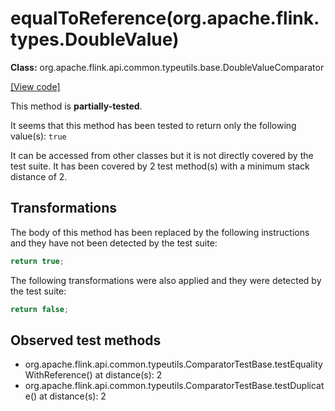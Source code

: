# equalToReference(org.apache.flink.types.DoubleValue)

**Class:** org.apache.flink.api.common.typeutils.base.DoubleValueComparator

[[View code]](https://github.com/apache/flink/blob/740f711c4ec9c4b7cdefd01c9f64857c345a68a1/flink-core/src/main/java//org/apache/flink/api/common/typeutils/base/DoubleValueComparator.java#L63)

This method is **partially-tested**.

It seems that this method has been tested to return only the following value(s): `true`


It can be accessed from other classes but it is not directly covered by the test suite. 
It has been covered by 2 test method(s) with a minimum stack distance of 2.

## Transformations


The body of this method has been replaced by the following instructions and they have not been detected by the test suite:

```Java
return true;
```

The following transformations were also applied and they were detected by the test suite:

```Java
return false;
```





## Observed test methods

* org.apache.flink.api.common.typeutils.ComparatorTestBase.testEqualityWithReference() at distance(s): 2
* org.apache.flink.api.common.typeutils.ComparatorTestBase.testDuplicate() at distance(s): 2

